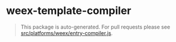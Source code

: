 # weex-template-compiler

> This package is auto-generated. For pull requests please see [src/platforms/weex/entry-compiler.js](https://github.com/vuejs/vue/tree/dev/src/platforms/weex/entry-compiler.js).
